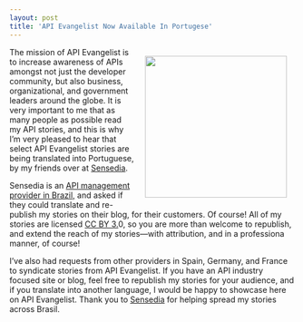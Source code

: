 ```yaml
---
layout: post
title: 'API Evangelist Now Available In Portugese'
---
```

<p><a href="http://sensedia.com/br/" target="_blank"><img style="padding: 15px;" src="https://s3.amazonaws.com/kinlane-productions/api-evangelist/sensedia/sensedia-logo.png" alt="" width="250" align="right" /></a></p>
<p>The mission of API Evangelist is to increase awareness of APIs amongst not just the developer community, but also business, organizational, and government leaders around the globe. It is very important to me that as many people as possible read my API stories, and this is why I&rsquo;m very pleased to hear that select API Evangelist stories are being translated into Portuguese, by my friends over at <a href="http://sensedia.com/br/">Sensedia</a>.</p>
<p>Sensedia is an <a href="http://sensedia.com/br/">API management provider in Brazil,</a> and asked if they could translate and re-publish my stories on their blog, for their customers. Of course! All of my stories are licensed <a href="http://creativecommons.org/licenses/by/3.0/">CC BY 3.</a>0, so you are more than welcome to republish, and extend the reach of my stories&mdash;with attribution, and in a professiona manner, of course!</p>
<p>I&rsquo;ve also had requests from other providers in Spain, Germany, and France to syndicate stories from API Evangelist. If you have an API industry focused site or blog, feel free to republish my stories for your audience, and if you translate into another language, I would be happy to showcase here on API Evangelist.  Thank you to <a href="http://sensedia.com/br/">Sensedia</a> for helping spread my stories across Brasil.</p>